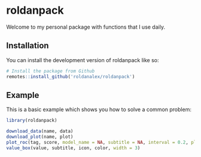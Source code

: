 
# roldanpack

<!-- badges: start -->
<!-- badges: end -->

Welcome to my personal package with functions that I use daily.

## Installation

You can install the development version of roldanpack like so:

``` r
# Install the package from Github
remotes::install_github('roldanalex/roldanpack')
```

## Example

This is a basic example which shows you how to solve a common problem:

``` r
library(roldanpack)

download_data(name, data)
download_plot(name, plot)
plot_roc(tag, score, model_name = NA, subtitle = NA, interval = 0.2, plotly = FALSE)
value_box(value, subtitle, icon, color, width = 3)
```

